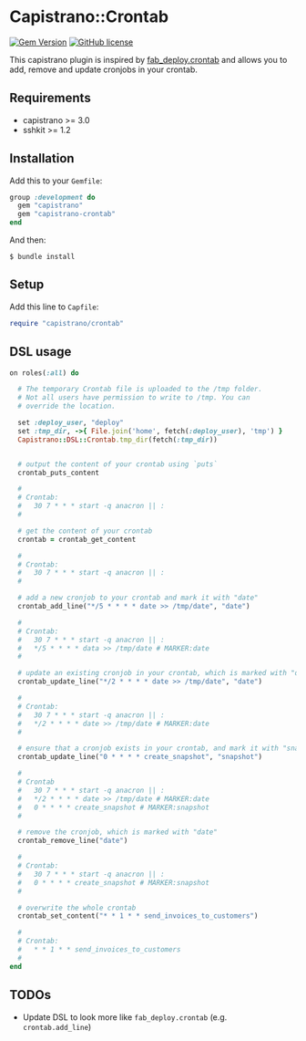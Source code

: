 # Capistrano::Crontab

[![Gem Version](https://badge.fury.io/rb/capistrano-crontab.svg)](https://badge.fury.io/rb/capistrano-crontab)
[![GitHub license](https://img.shields.io/badge/license-MIT-blue.svg)](https://raw.githubusercontent.com/KumukanGmbH/capistrano-crontab/master/LICENSE.txt)

This capistrano plugin is inspired by [fab_deploy.crontab](https://bitbucket.org/kmike/django-fab-deploy/src/9c07813e136bf3e059684b4205e0577973c157b4/fab_deploy/crontab.py?at=default&fileviewer=file-view-default)
and allows you to add, remove and update cronjobs in your crontab.

## Requirements

* capistrano >= 3.0
* sshkit >= 1.2

## Installation

Add this to your `Gemfile`:

```ruby
group :development do
  gem "capistrano"
  gem "capistrano-crontab"
end
```

And then:

```
$ bundle install
```

## Setup

Add this line to `Capfile`:

```ruby
require "capistrano/crontab"
```

## DSL usage

```ruby
on roles(:all) do

  # The temporary Crontab file is uploaded to the /tmp folder.
  # Not all users have permission to write to /tmp. You can
  # override the location.

  set :deploy_user, "deploy"
  set :tmp_dir, ->{ File.join('home', fetch(:deploy_user), 'tmp') }
  Capistrano::DSL::Crontab.tmp_dir(fetch(:tmp_dir))


  # output the content of your crontab using `puts`
  crontab_puts_content

  #
  # Crontab:
  #   30 7 * * * start -q anacron || :
  #

  # get the content of your crontab
  crontab = crontab_get_content

  #
  # Crontab:
  #   30 7 * * * start -q anacron || :
  #

  # add a new cronjob to your crontab and mark it with "date"
  crontab_add_line("*/5 * * * * date >> /tmp/date", "date")

  #
  # Crontab:
  #   30 7 * * * start -q anacron || :
  #   */5 * * * * data >> /tmp/date # MARKER:date
  #

  # update an existing cronjob in your crontab, which is marked with "date"
  crontab_update_line("*/2 * * * * date >> /tmp/date", "date")

  #
  # Crontab:
  #   30 7 * * * start -q anacron || :
  #   */2 * * * * date >> /tmp/date # MARKER:date
  #

  # ensure that a cronjob exists in your crontab, and mark it with "snapshot"
  crontab_update_line("0 * * * * create_snapshot", "snapshot")

  #
  # Crontab
  #   30 7 * * * start -q anacron || :
  #   */2 * * * * date >> /tmp/date # MARKER:date
  #   0 * * * * create_snapshot # MARKER:snapshot
  #

  # remove the cronjob, which is marked with "date"
  crontab_remove_line("date")

  #
  # Crontab:
  #   30 7 * * * start -q anacron || :
  #   0 * * * * create_snapshot # MARKER:snapshot
  #

  # overwrite the whole crontab
  crontab_set_content("* * 1 * * send_invoices_to_customers")

  #
  # Crontab:
  #   * * 1 * * send_invoices_to_customers
  #
end
```

## TODOs

* Update DSL to look more like `fab_deploy.crontab` (e.g. `crontab.add_line`)
